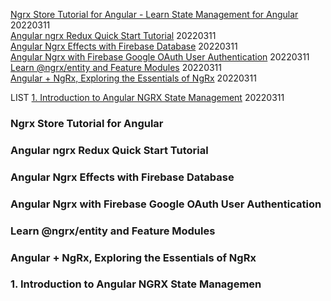 

[Ngrx Store Tutorial for Angular - Learn State Management for Angular](https://www.youtube.com/watch?v=9P5DTlg9oLc&ab_channel=DesignCourse)  20220311  
[Angular ngrx Redux Quick Start Tutorial](https://www.youtube.com/watch?v=f97ICOaekNU&ab_channel=Fireship) 20220311    
[Angular Ngrx Effects with Firebase Database](https://www.youtube.com/watch?v=13nWhUndQo4&ab_channel=Fireship)  20220311  
[Angular Ngrx with Firebase Google OAuth User Authentication](https://www.youtube.com/watch?v=wOLF-3wNQh8&ab_channel=Fireship) 20220311  
[Learn @ngrx/entity and Feature Modules](https://www.youtube.com/watch?v=8Wy1AqY5gqE&ab_channel=Fireship)  20220311  
[Angular + NgRx, Exploring the Essentials of NgRx](https://www.youtube.com/watch?v=4KtoqTNmEf8&t=2181s&ab_channel=WintellectNOW)  20220311  

LIST [1. Introduction to Angular NGRX State Management](https://www.youtube.com/watch?v=3WI5BEXVkmE&list=PL_euSNU_eLbdg0gKbR8zmVJb4xLgHR7BX&ab_channel=LeelaWebDev)  20220311  

### Ngrx Store Tutorial for Angular  
### Angular ngrx Redux Quick Start Tutorial  
### Angular Ngrx Effects with Firebase Database  
### Angular Ngrx with Firebase Google OAuth User Authentication  
### Learn @ngrx/entity and Feature Modules  
### Angular + NgRx, Exploring the Essentials of NgRx  
### 1. Introduction to Angular NGRX State Managemen  









